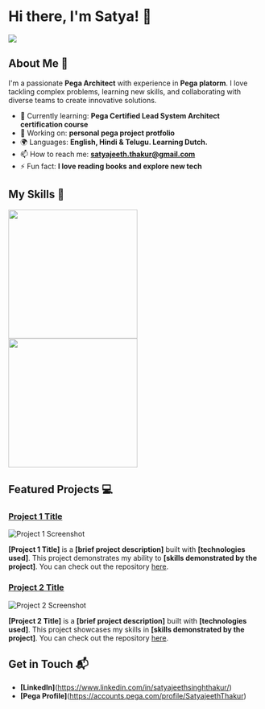 # Hi there, I'm Satya! 👋

<img src="https://media.licdn.com/dms/image/v2/D5616AQHIAkj3UTStqA/profile-displaybackgroundimage-shrink_350_1400/profile-displaybackgroundimage-shrink_350_1400/0/1678047239231?e=1757548800&v=beta&t=Fj4vqQR3fWb5idILB8HffN86ItGLaQYP1kDk6pcYlyE">

## About Me 🚀

I'm a passionate **Pega Architect** with experience in **Pega platorm**. I love tackling complex problems, learning new skills, and collaborating with diverse teams to create innovative solutions.

- 🌱 Currently learning: **Pega Certified Lead System Architect certification course**
- 🔭 Working on: **personal pega project protfolio**
- 🌍 Languages: **English, Hindi & Telugu. Learning Dutch.**
- 📫 How to reach me: **satyajeeth.thakur@gmail.com**
- ⚡ Fun fact: **I love reading books and explore new tech**

## My Skills 🧠
<img src="https://academy.pega.com/sites/default/files/styles/480/public/media/images/2024-08/CSA.png?itok=Ly8bq-pO" width="256" height="256"/> <img src="https://academy.pega.com/sites/default/files/styles/480/public/media/images/2024-08/CSSA_0.png?itok=M3OOg2xf" width="256" height="256"/>

## Featured Projects 💻

### [Project 1 Title](project_1_link)

![Project 1 Screenshot](project_1_screenshot_url)

**[Project 1 Title]** is a **[brief project description]** built with **[technologies used]**. This project demonstrates my ability to **[skills demonstrated by the project]**. You can check out the repository [here](project_1_repository_link).

### [Project 2 Title](project_2_link)

![Project 2 Screenshot](project_2_screenshot_url)

**[Project 2 Title]** is a **[brief project description]** built with **[technologies used]**. This project showcases my skills in **[skills demonstrated by the project]**. You can check out the repository [here](project_2_repository_link).

## Get in Touch 📬

- **[LinkedIn]**(https://www.linkedin.com/in/satyajeethsinghthakur/)
- **[Pega Profile]**(https://accounts.pega.com/profile/SatyajeethThakur)
